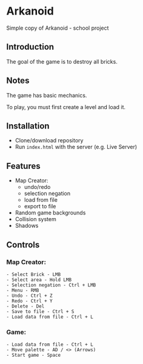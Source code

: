 
# Arkanoid

Simple copy of Arkanoid - school project


##  Introduction

The goal of the game is to destroy all bricks.

## Notes

The game has basic mechanics. 

To play, you must first create a level and load it.

## Installation

 - Clone/download repository
 - Run `index.html` with the server (e.g. Live Server) 
    

## Features

- Map Creator:
    - undo/redo
    - selection negation
    - load from file
    - export to file
- Random game backgrounds
- Collision system
- Shadows


## Controls

### Map Creator:
    - Select Brick - LMB
    - Select area - Hold LMB
    - Selection negation - Ctrl + LMB
    - Menu - RMB
    - Undo - Ctrl + Z
    - Redo - Ctrl + Y
    - Delete - Del
    - Save to file - Ctrl + S
    - Load data from file - Ctrl + L

### Game:
    - Load data from file - Ctrl + L
    - Move palette - AD / <> (Arrows)
    - Start game - Space
